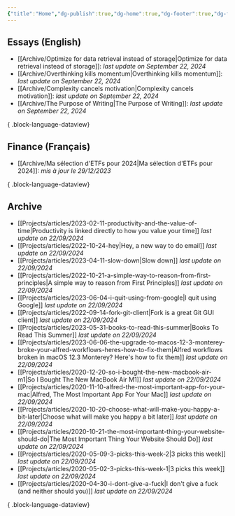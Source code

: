 ```yaml
---
{"title":"Home","dg-publish":true,"dg-home":true,"dg-footer":true,"dg-footer-position":1,"permalink":"/projects/digital-garden/noob-think-digital-garden-home/","tags":["gardenEntry"],"dgPassFrontmatter":true,"updated":"2024-09-22T21:35:39.622+02:00"}
---
```


## Essays (English)
- [[Archive/Optimize for data retrieval instead of storage\|Optimize for data retrieval instead of storage]]:  *last update on September 22, 2024*
- [[Archive/Overthinking kills momentum\|Overthinking kills momentum]]:  *last update on September 22, 2024*
- [[Archive/Complexity cancels motivation\|Complexity cancels motivation]]:  *last update on September 22, 2024*
- [[Archive/The Purpose of Writing\|The Purpose of Writing]]:  *last update on September 22, 2024*

{ .block-language-dataview}
## Finance (Français) 
- [[Archive/Ma sélection d'ETFs pour 2024\|Ma sélection d'ETFs pour 2024]]:  *mis à jour le 29/12/2023*

{ .block-language-dataview}
## Archive
- [[Projects/articles/2023-02-11-productivity-and-the-value-of-time\|Productivity is linked directly to how you value your time]] *last update on 22/09/2024*
- [[Projects/articles/2022-10-24-hey\|Hey, a new way to do email]] *last update on 22/09/2024*
- [[Projects/articles/2023-04-11-slow-down\|Slow down]] *last update on 22/09/2024*
- [[Projects/articles/2022-10-21-a-simple-way-to-reason-from-first-principles\|A simple way to reason from First Principles]] *last update on 22/09/2024*
- [[Projects/articles/2023-06-04-i-quit-using-from-google\|I quit using Google]] *last update on 22/09/2024*
- [[Projects/articles/2022-09-14-fork-git-client\|Fork is a great Git GUI client]] *last update on 22/09/2024*
- [[Projects/articles/2023-05-31-books-to-read-this-summer\|Books To Read This Summer]] *last update on 22/09/2024*
- [[Projects/articles/2023-06-06-the-upgrade-to-macos-12-3-monterey-broke-your-alfred-workflows-heres-how-to-fix-them\|Alfred workflows broken in macOS 12.3 Monterey? Here's how to fix them]] *last update on 22/09/2024*
- [[Projects/articles/2020-12-20-so-i-bought-the-new-macbook-air-m1\|So I Bought The New MacBook Air M1]] *last update on 22/09/2024*
- [[Projects/articles/2020-11-10-alfred-the-most-important-app-for-your-mac\|Alfred, The Most Important App For Your Mac]] *last update on 22/09/2024*
- [[Projects/articles/2020-10-20-choose-what-will-make-you-happy-a-bit-later\|Choose what will make you happy a bit later]] *last update on 22/09/2024*
- [[Projects/articles/2020-10-21-the-most-important-thing-your-website-should-do\|The Most Important Thing Your Website Should Do]] *last update on 22/09/2024*
- [[Projects/articles/2020-05-09-3-picks-this-week-2\|3 picks this week]] *last update on 22/09/2024*
- [[Projects/articles/2020-05-02-3-picks-this-week-1\|3 picks this week]] *last update on 22/09/2024*
- [[Projects/articles/2020-04-30-i-dont-give-a-fuck\|I don't give a fuck (and neither should you)]] *last update on 22/09/2024*

{ .block-language-dataview}
